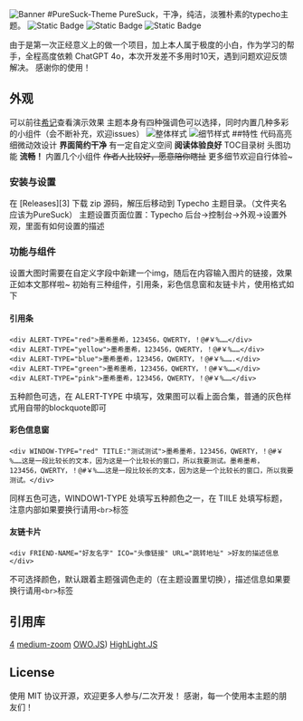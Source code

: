 ![Banner](https://s2.loli.net/2024/08/05/M4FTuyI2b7aU3Ag.png)
#PureSuck-Theme
PureSuck，干净，纯洁，淡雅朴素的typecho主题。
![Static Badge](https://img.shields.io/badge/RELEASE-1.1.0-blue)
![Static Badge](https://img.shields.io/badge/LICENSE-MIT-green)
![Static Badge](https://img.shields.io/badge/AUTHOR-MoXiify-pink)  

由于是第一次正经意义上的做一个项目，加上本人属于极度的小白，作为学习的帮手，全程高度依赖 ChatGPT 4o，本次开发差不多用时10天，遇到问题欢迎反馈解决。
感谢你的使用！
## 外观
可以前往[希记](note.moxiify.cn)查看演示效果
主题本身有四种强调色可以选择，同时内置几种多彩的小组件（会不断补充，欢迎issues）
![整体样式](https://s2.loli.net/2024/08/05/NZItCKfVaFMxXHA.png)
![细节样式](https://s2.loli.net/2024/08/05/1JWB6G3gqlEV7pR.png)
##特性
代码高亮 
细微动效设计
**界面简约干净**
有一定自定义空间
**阅读体验良好**
TOC目录树
头图功能
**流畅！**
内置几个小组件
~~作者人比较好，愿意陪你瞎扯~~
更多细节欢迎自行体验~
### 安装与设置
在 [Releases][3] 下载 zip 源码，解压后移动到 Typecho 主题目录。（文件夹名应该为PureSuck）
主题设置页面位置：Typecho 后台->控制台->外观->设置外观，里面有如何设置的描述
### 功能与组件
设置大图时需要在自定义字段中新建一个img，随后在内容输入图片的链接，效果正如本文那样啦~
初始有三种组件，引用条，彩色信息窗和友链卡片，使用格式如下
#### 引用条
```
<div ALERT-TYPE="red">墨希墨希，123456，QWERTY，！@#￥%……</div>
<div ALERT-TYPE="yellow">墨希墨希，123456，QWERTY，！@#￥%……</div>
<div ALERT-TYPE="blue">墨希墨希，123456，QWERTY，！@#￥%…….</div>
<div ALERT-TYPE="green">墨希墨希，123456，QWERTY，！@#￥%……</div>
<div ALERT-TYPE="pink">墨希墨希，123456，QWERTY，！@#￥%……</div>
```
五种颜色可选，在 ALERT-TYPE 中填写，效果图可以看上面合集，普通的灰色样式用自带的blockquote即可
#### 彩色信息窗
```
<div WINDOW-TYPE="red" TITLE:"测试测试">墨希墨希，123456，QWERTY，！@#￥%……这是一段比较长的文本，因为这是一个比较长的窗口，所以我要测试。墨希墨希，123456，QWERTY，！@#￥%……这是一段比较长的文本，因为这是一个比较长的窗口，所以我要测试。</div>
```
同样五色可选，WINDOW1-TYPE 处填写五种颜色之一，在 TIILE 处填写标题，注意内部如果要换行请用`<br>`标签
#### 友链卡片
```
<div FRIEND-NAME="好友名字" ICO="头像链接" URL="跳转地址" >好友的描述信息</div>
```
不可选择颜色，默认跟着主题强调色走的（在主题设置里切换），描述信息如果要换行请用`<br>`标签
## 引用库
[4](https://github.com/michalsnik/aos)
[medium-zoom](https://github.com/francoischalifour/medium-zoom)
[OWO.JS](https://github.com/DIYgod/OwO))
[HighLight.JS](https://github.com/highlightjs/highlight.js)
## License
使用 MIT 协议开源，欢迎更多人参与/二次开发！
感谢，每一个使用本主题的朋友们！
